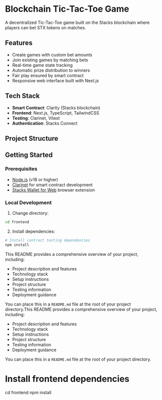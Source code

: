 # Blockchain Tic-Tac-Toe Game

A decentralized Tic-Tac-Toe game built on the Stacks blockchain where players can bet STX tokens on matches.

## Features

- Create games with custom bet amounts
- Join existing games by matching bets
- Real-time game state tracking
- Automatic prize distribution to winners
- Fair play ensured by smart contract
- Responsive web interface built with Next.js

## Tech Stack

- **Smart Contract**: Clarity (Stacks blockchain)
- **Frontend**: Next.js, TypeScript, TailwindCSS
- **Testing**: Clarinet, Vitest
- **Authentication**: Stacks Connect

## Project Structure
## Getting Started

### Prerequisites

- [Node.js](https://nodejs.org/) (v18 or higher)
- [Clarinet](https://github.com/hirosystems/clarinet) for smart contract development
- [Stacks Wallet for Web](https://wallet.hiro.so/) browser extension

### Local Development

1. Change directory:

```bash    
cd frontend
```

2. Install dependencies:

```bash
# Install contract testing dependencies    
npm install
```

This README provides a comprehensive overview of your project, including:
- Project description and features
- Technology stack
- Setup instructions
- Project structure
- Testing information
- Deployment guidance

You can place this in a `README.md` file at the root of your project directory.This README provides a comprehensive overview of your project, including:
- Project description and features
- Technology stack
- Setup instructions
- Project structure
- Testing information
- Deployment guidance

You can place this in a `README.md` file at the root of your project directory.

# Install frontend dependencies
cd frontend
npm install
